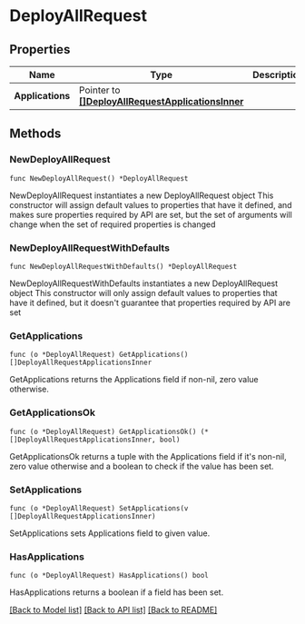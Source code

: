# DeployAllRequest

## Properties

Name | Type | Description | Notes
------------ | ------------- | ------------- | -------------
**Applications** | Pointer to [**[]DeployAllRequestApplicationsInner**](DeployAllRequestApplicationsInner.md) |  | [optional] 

## Methods

### NewDeployAllRequest

`func NewDeployAllRequest() *DeployAllRequest`

NewDeployAllRequest instantiates a new DeployAllRequest object
This constructor will assign default values to properties that have it defined,
and makes sure properties required by API are set, but the set of arguments
will change when the set of required properties is changed

### NewDeployAllRequestWithDefaults

`func NewDeployAllRequestWithDefaults() *DeployAllRequest`

NewDeployAllRequestWithDefaults instantiates a new DeployAllRequest object
This constructor will only assign default values to properties that have it defined,
but it doesn't guarantee that properties required by API are set

### GetApplications

`func (o *DeployAllRequest) GetApplications() []DeployAllRequestApplicationsInner`

GetApplications returns the Applications field if non-nil, zero value otherwise.

### GetApplicationsOk

`func (o *DeployAllRequest) GetApplicationsOk() (*[]DeployAllRequestApplicationsInner, bool)`

GetApplicationsOk returns a tuple with the Applications field if it's non-nil, zero value otherwise
and a boolean to check if the value has been set.

### SetApplications

`func (o *DeployAllRequest) SetApplications(v []DeployAllRequestApplicationsInner)`

SetApplications sets Applications field to given value.

### HasApplications

`func (o *DeployAllRequest) HasApplications() bool`

HasApplications returns a boolean if a field has been set.


[[Back to Model list]](../README.md#documentation-for-models) [[Back to API list]](../README.md#documentation-for-api-endpoints) [[Back to README]](../README.md)


